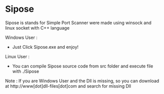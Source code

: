 Sipose
======

Sipose is stands for Simple Port Scanner were made using winsock and linux socket with C++ language

Windows User : 

- Just Click Sipose.exe and enjoy!

Linux User : 
- You can compile Sipose source code from src folder and execute file with ./Sipose

Note : 
If you are Windows User and the Dll is missing,
so you can download at http://www[dot]dll-files[dot]com and search for missing Dll

